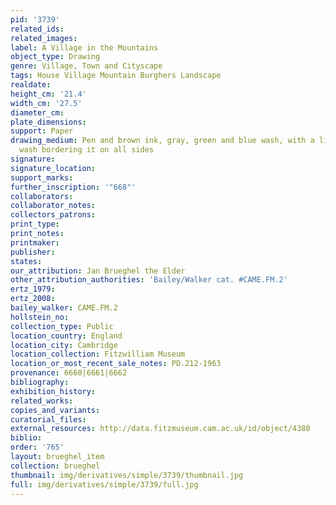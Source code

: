 ```yaml
---
pid: '3739'
related_ids: 
related_images: 
label: A Village in the Mountains
object_type: Drawing
genre: Village, Town and Cityscape
tags: House Village Mountain Burghers Landscape
realdate: 
height_cm: '21.4'
width_cm: '27.5'
diameter_cm: 
plate_dimensions: 
support: Paper
drawing_medium: Pen and brown ink, gray, green and blue wash, with a line of brown
  wash bordering it on all sides
signature: 
signature_location: 
support_marks: 
further_inscription: '"668"'
collaborators: 
collaborator_notes: 
collectors_patrons: 
print_type: 
print_notes: 
printmaker: 
publisher: 
states: 
our_attribution: Jan Brueghel the Elder
other_attribution_authorities: 'Bailey/Walker cat. #CAME.FM.2'
ertz_1979: 
ertz_2008: 
bailey_walker: CAME.FM.2
hollstein_no: 
collection_type: Public
location_country: England
location_city: Cambridge
location_collection: Fitzwilliam Museum
location_or_most_recent_sale_notes: PD.212-1963
provenance: 6660|6661|6662
bibliography: 
exhibition_history: 
related_works: 
copies_and_variants: 
curatorial_files: 
external_resources: http://data.fitzmuseum.cam.ac.uk/id/object/4380
biblio: 
order: '765'
layout: brueghel_item
collection: brueghel
thumbnail: img/derivatives/simple/3739/thumbnail.jpg
full: img/derivatives/simple/3739/full.jpg
---
```


